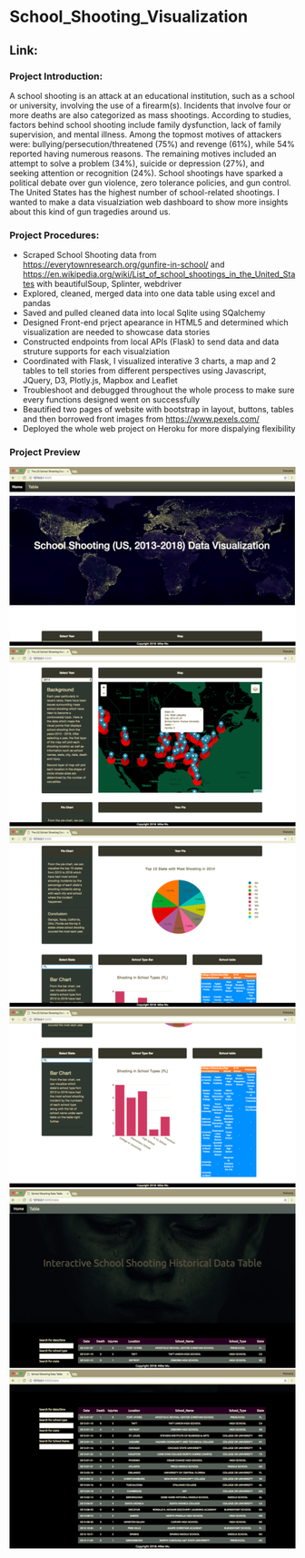 # School_Shooting_Visualization

## Link: 

### Project Introduction:

A school shooting is an attack at an educational institution, such as a school or university, involving the use of a firearm(s). Incidents that involve four or more deaths are also categorized as mass shootings.
According to studies, factors behind school shooting include family dysfunction, lack of family supervision, and mental illness. Among the topmost motives of attackers were: bullying/persecution/threatened (75%) and revenge (61%), while 54% reported having numerous reasons. The remaining motives included an attempt to solve a problem (34%), suicide or depression (27%), and seeking attention or recognition (24%).
School shootings have sparked a political debate over gun violence, zero tolerance policies, and gun control.
The United States has the highest number of school-related shootings.
I wanted to make a data visualziation web dashboard to show more insights about this kind of gun tragedies around us.

### Project Procedures:

* Scraped School Shooting data from https://everytownresearch.org/gunfire-in-school/ and          https://en.wikipedia.org/wiki/List_of_school_shootings_in_the_United_States with beautifulSoup, Splinter, webdriver
* Explored, cleaned, merged data into one data table using excel and pandas
* Saved and pulled cleaned data into local Sqlite using SQalchemy 
* Designed Front-end prject apearance in HTML5 and determined which visualization are needed to showcase data stories
* Constructed endpoints from local APIs (Flask) to send data and data struture supports for each visualziation
* Coordinated with Flask, I visualized interative 3 charts, a map and 2 tables to tell stories from different perspectives using    Javascript, JQuery, D3, Plotly.js, Mapbox and Leaflet
* Troubleshoot and debugged throughout the whole process to make sure every functions designed went on successfully
* Beautified two pages of website with bootstrap in layout, buttons, tables and then borrowed front images from https://www.pexels.com/
* Deployed the whole web project on Heroku for more dispalying flexibility

### Project Preview

![Alt text](images/1.png)
![Alt text](images/2.png)
![Alt text](images/3.png)
![Alt text](images/4.png)
![Alt text](images/5.png)
![Alt text](images/6.png)

